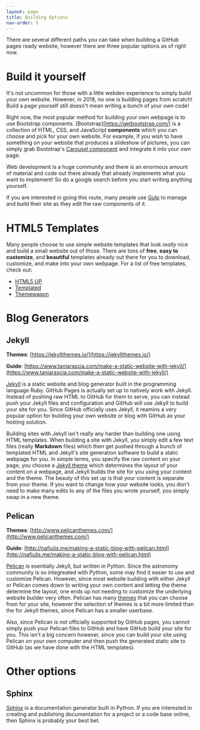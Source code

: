 ```yaml
---
layout: page
title: Building Options
nav-order: 5
---
```


There are several different paths you can take when building a GitHub pages ready website, however there are three popular options as of right now.

# Build it yourself

It's not uncommon for those with a little webdev experience to simply build your own website. However, in 2018, no one is building pages from scratch! Build a page yourself still doesn't mean writing a bunch of your own code!

Right now, the most popular method for building your own webpage is to use Bootstrap components. [Bootstrap][https://getbootstrap.com/] is a collection of HTML, CSS, and JavaScript **components** which you can choose and pick for your own website. For example, if you wish to have something on your website that produces a slideshow of pictures, you can simply grab Bootstrap's [Carousel component](https://getbootstrap.com/docs/4.1/components/carousel/) and integrate it into your own page. 

Web development is a huge community and there is an enormous amount of material and code out there already that already implements what you want to implement! So do a google search before you start writing anything yourself.

If you are interested in going this route, many people use [Gulp](https://gulpjs.com/) to manage and build their site as they edit the raw components of it.

# HTML5 Templates

Many people choose to use simple website templates that look *really* nice and build a small website out of those. There are tons of **free**, **easy to customize**, and **beautiful** templates already out there for you to download, customize, and make into your own webpage. For a list of free templates, check out:
- [HTML5 UP](https://html5up.net/)
- [Templated](https://templated.co/)
- [Themewagon](https://themewagon.com/theme_tag/free/)

# Blog Generators

## Jekyll

**Themes**: [https://jekyllthemes.io/](https://jekyllthemes.io/)

**Guide**: [https://www.taniarascia.com/make-a-static-website-with-jekyll/](https://www.taniarascia.com/make-a-static-website-with-jekyll/)

[Jekyll](https://jekyllrb.com/) is a static website and blog generator built in the programming language Ruby. GitHub Pages is actually set up to natively work with Jekyll. Instead of pushing raw HTML to GitHub for them to serve, you can instead push your Jekyll files and configuration and GitHub will use Jekyll to build your site for you. Since GitHub officially uses Jekyll, it reamins a very popular option for building your own website or blog with GitHub as your hosting solution.

Building sites with Jekyll isn't really any harder than building one using HTML templates. When building a site with Jekyll, you simply edit a few text files (really **Markdown** files) which then get pushed through a bunch of templated HTML and Jekyll's site generation software to build a static webpage for you. In simple terms, you specify the raw content on your page, you choose a [Jekyll theme](https://jekyllthemes.io/) which determines the layout of your content on a webpage, and Jekyll builds the site for you using your content and the theme. The beauty of this set up is that your content is separate from your theme. If you want to change how your website looks, you don't need to make many edits to any of the files you wrote yourself, you simply swap in a new theme. 

## Pelican

**Themes**: [http://www.pelicanthemes.com/](http://www.pelicanthemes.com/)

**Guide**: [http://nafiulis.me/making-a-static-blog-with-pelican.html](http://nafiulis.me/making-a-static-blog-with-pelican.html)

[Pelican](https://blog.getpelican.com/) is esentially Jekyll, but written in Python. Since the astronomy community is so integreated with Python, some may find it easier to use and customize Pelican. However, since most website building with either Jekyll or Pelican comes down to writing your own content and letting the theme determine the layout, one ends up not needing to customize the underlying website builder very often. Pelican has many [themes](http://www.pelicanthemes.com/) that you can choose from for your site, however the selection of themes is a bit more limited than the for Jekyll themes, since Pelican has a smaller userbase.

Also, since Pelican is not officially supported by GitHub pages, you cannot simply push your Pelican files to GitHub and have GitHub build your site for you. This isn't a big concern however, since you can build your site using Pelican on your own computer and then push the generated static site to GitHub (as we have done with the HTML templates).

# Other options

## Sphinx

[Sphinx](http://www.sphinx-doc.org/en/master/) is a documentation generator built in Python. If you are interested in creating and publishing documentation for a project or a code base online, then Sphinx is probably your best bet. 
